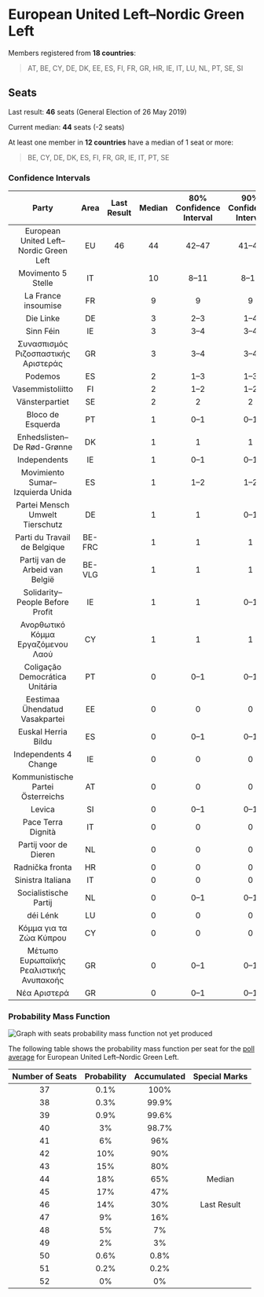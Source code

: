 # European United Left–Nordic Green Left

Members registered from **18 countries**:

> AT, BE, CY, DE, DK, EE, ES, FI, FR, GR, HR, IE, IT, LU, NL, PT, SE, SI

## Seats

Last result: **46** seats (General Election of 26 May 2019)

Current median: **44** seats (-2 seats)

At least one member in **12 countries** have a median of 1 seat or more:

> BE, CY, DE, DK, ES, FI, FR, GR, IE, IT, PT, SE

### Confidence Intervals

| Party | Area | Last Result | Median | 80% Confidence Interval | 90% Confidence Interval | 95% Confidence Interval | 99% Confidence Interval |
|:-----:|:----:|:-----------:|:------:|:-----------------------:|:-----------------------:|:-----------------------:|:-----------------------:|
| European United Left–Nordic Green Left | EU | 46 | 44 | 42–47 | 41–48 | 40–49 | 39–50 |
| Movimento 5 Stelle | IT | | 10 | 8–11 | 8–12 | 8–12 | 7–13 |
| La France insoumise | FR | | 9 | 9 | 9 | 9 | 9 |
| Die Linke | DE | | 3 | 2–3 | 1–4 | 1–4 | 1–5 |
| Sinn Féin | IE | | 3 | 3–4 | 3–4 | 3–5 | 3–6 |
| Συνασπισμός Ριζοσπαστικής Αριστεράς | GR | | 3 | 3–4 | 3–4 | 3–4 | 2–4 |
| Podemos | ES | | 2 | 1–3 | 1–3 | 1–4 | 1–4 |
| Vasemmistoliitto | FI | | 2 | 1–2 | 1–2 | 1–2 | 1–2 |
| Vänsterpartiet | SE | | 2 | 2 | 2 | 2 | 2–3 |
| Bloco de Esquerda | PT | | 1 | 0–1 | 0–1 | 0–1 | 0–1 |
| Enhedslisten–De Rød-Grønne | DK | | 1 | 1 | 1 | 0–1 | 0–1 |
| Independents | IE | | 1 | 0–1 | 0–1 | 0–1 | 0–1 |
| Movimiento Sumar–Izquierda Unida | ES | | 1 | 1–2 | 1–2 | 1–2 | 0–3 |
| Partei Mensch Umwelt Tierschutz | DE | | 1 | 1 | 0–1 | 0–2 | 0–2 |
| Parti du Travail de Belgique | BE-FRC | | 1 | 1 | 1 | 1 | 1 |
| Partij van de Arbeid van België | BE-VLG | | 1 | 1 | 1 | 1 | 1 |
| Solidarity–People Before Profit | IE | | 1 | 1 | 0–1 | 0–1 | 0–1 |
| Ανορθωτικό Κόμμα Εργαζόμενου Λαού | CY | | 1 | 1 | 1 | 1 | 1 |
| Coligação Democrática Unitária | PT | | 0 | 0–1 | 0–1 | 0–1 | 0–1 |
| Eestimaa Ühendatud Vasakpartei | EE | | 0 | 0 | 0 | 0 | 0 |
| Euskal Herria Bildu | ES | | 0 | 0–1 | 0–1 | 0–1 | 0–1 |
| Independents 4 Change | IE | | 0 | 0 | 0 | 0 | 0 |
| Kommunistische Partei Österreichs | AT | | 0 | 0 | 0 | 0 | 0–1 |
| Levica | SI | | 0 | 0–1 | 0–1 | 0–1 | 0–1 |
| Pace Terra Dignità | IT | | 0 | 0 | 0 | 0 | 0 |
| Partij voor de Dieren | NL | | 0 | 0 | 0 | 0 | 0–1 |
| Radnička fronta | HR | | 0 | 0 | 0 | 0 | 0 |
| Sinistra Italiana | IT | | 0 | 0 | 0 | 0 | 0 |
| Socialistische Partij | NL | | 0 | 0–1 | 0–1 | 0–1 | 0–1 |
| déi Lénk | LU | | 0 | 0 | 0 | 0 | 0 |
| Κόμμα για τα Ζώα Κύπρου | CY | | 0 | 0 | 0 | 0 | 0 |
| Μέτωπο Ευρωπαϊκής Ρεαλιστικής Ανυπακοής | GR | | 0 | 0–1 | 0–1 | 0–1 | 0–1 |
| Νέα Αριστερά | GR | | 0 | 0–1 | 0–1 | 0–1 | 0–1 |

### Probability Mass Function

![Graph with seats probability mass function not yet produced](average-2024-07-31-seats-pmf-europeanunitedleft–nordicgreenleft.png "Seats Probability Mass Function")

The following table shows the probability mass function per seat for the [poll average](average-2024-07-31.html) for European United Left–Nordic Green Left.

| Number of Seats | Probability | Accumulated | Special Marks |
|:---------------:|:-----------:|:-----------:|:-------------:|
| 37 | 0.1% | 100% |  |
| 38 | 0.3% | 99.9% |  |
| 39 | 0.9% | 99.6% |  |
| 40 | 3% | 98.7% |  |
| 41 | 6% | 96% |  |
| 42 | 10% | 90% |  |
| 43 | 15% | 80% |  |
| 44 | 18% | 65% | Median |
| 45 | 17% | 47% |  |
| 46 | 14% | 30% | Last Result |
| 47 | 9% | 16% |  |
| 48 | 5% | 7% |  |
| 49 | 2% | 3% |  |
| 50 | 0.6% | 0.8% |  |
| 51 | 0.2% | 0.2% |  |
| 52 | 0% | 0% |  |


